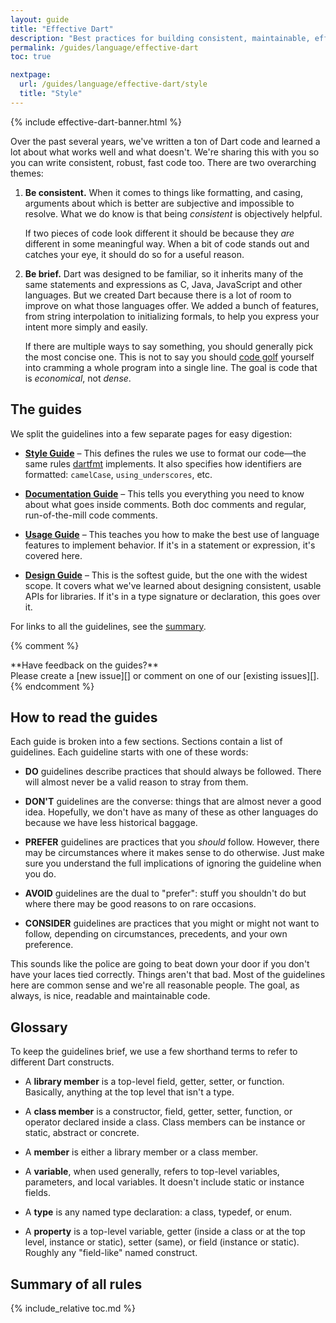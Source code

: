 ```yaml
---
layout: guide
title: "Effective Dart"
description: "Best practices for building consistent, maintainable, efficient Dart libraries."
permalink: /guides/language/effective-dart
toc: true

nextpage:
  url: /guides/language/effective-dart/style
  title: "Style"
---
```


{% include effective-dart-banner.html %}

Over the past several years, we've written a ton of Dart code and learned a lot
about what works well and what doesn't. We're sharing this with you so you can
write consistent, robust, fast code too. There are two overarching themes:

 1. **Be consistent.** When it comes to things like formatting, and casing,
    arguments about which is better are subjective and impossible to resolve.
    What we do know is that being *consistent* is objectively helpful.

    If two pieces of code look different it should be because they *are*
    different in some meaningful way. When a bit of code stands out and catches
    your eye, it should do so for a useful reason.

 2. **Be brief.** Dart was designed to be familiar, so it inherits many of the
    same statements and expressions as C, Java, JavaScript and other languages.
    But we created Dart because there is a lot of room to improve on what those
    languages offer. We added a bunch of features, from string interpolation to
    initializing formals, to help you express your intent more simply and
    easily.

    If there are multiple ways to say something, you should generally pick the
    most concise one. This is not to say you should [code golf][] yourself into
    cramming a whole program into a single line. The goal is code that is
    *economical*, not *dense*.

[code golf]: https://en.wikipedia.org/wiki/Code_golf

## The guides

We split the guidelines into a few separate pages for easy digestion:

  * **[Style Guide][]** &ndash; This defines the rules we use to format our
    code&mdash;the same rules [dartfmt] implements. It also specifies how
    identifiers are formatted: `camelCase`, `using_underscores`, etc.

  * **[Documentation Guide][]** &ndash; This tells you everything you need to
    know about what goes inside comments. Both doc comments and regular,
    run-of-the-mill code comments.

  * **[Usage Guide][]** &ndash; This teaches you how to make the best use of
    language features to implement behavior. If it's in a statement or
    expression, it's covered here.

  * **[Design Guide][]** &ndash; This is the softest guide, but the one
    with the widest scope. It covers what we've learned about designing
    consistent, usable APIs for libraries. If it's in a type signature or
    declaration, this goes over it.

For links to all the guidelines, see the
[summary](#summary-of-all-rules).

{% comment %}
<aside class="alert alert-info" markdown="1">
  **Have feedback on the guides?** <br>
  Please create a [new issue][] or comment on one of our [existing issues][].

  [new issue]: {{site.repo}}/issues/new
  [existing issues]: {{site.repo}}/issues?q=is%3Aopen+is%3Aissue+label%3AEffectiveDart
</aside>
{% endcomment %}

[dartfmt]: https://github.com/dart-lang/dart_style#readme
[style guide]: /guides/language/effective-dart/style
[documentation guide]: /guides/language/effective-dart/documentation
[usage guide]: /guides/language/effective-dart/usage
[design guide]: /guides/language/effective-dart/design

## How to read the guides

Each guide is broken into a few sections. Sections contain a list of guidelines.
Each guideline starts with one of these words:

* **DO** guidelines describe practices that should always be followed. There
  will almost never be a valid reason to stray from them.

* **DON'T** guidelines are the converse: things that are almost never a good
  idea. Hopefully, we don't have as many of these as other languages do because
  we have less historical baggage.

* **PREFER** guidelines are practices that you *should* follow. However, there
  may be circumstances where it makes sense to do otherwise. Just make sure you
  understand the full implications of ignoring the guideline when you do.

* **AVOID** guidelines are the dual to "prefer": stuff you shouldn't do but
  where there may be good reasons to on rare occasions.

* **CONSIDER** guidelines are practices that you might or might not want to
  follow, depending on circumstances, precedents, and your own preference.

This sounds like the police are going to beat down your door if you don't have
your laces tied correctly. Things aren't that bad. Most of the guidelines here
are common sense and we're all reasonable people. The goal, as always, is nice,
readable and maintainable code.

## Glossary

To keep the guidelines brief, we use a few shorthand terms to refer to different
Dart constructs.

* A **library member** is a top-level field, getter, setter, or function.
  Basically, anything at the top level that isn't a type.

* A **class member** is a constructor, field, getter, setter, function, or
  operator declared inside a class. Class members can be instance or static,
  abstract or concrete.

* A **member** is either a library member or a class member.

* A **variable**, when used generally, refers to top-level variables,
  parameters, and local variables. It doesn't include static or instance fields.

* A **type** is any named type declaration: a class, typedef, or enum.

* A **property** is a top-level variable, getter (inside a class or at the top
  level, instance or static), setter (same), or field (instance or static).
  Roughly any "field-like" named construct.

## Summary of all rules

{% include_relative toc.md %}
